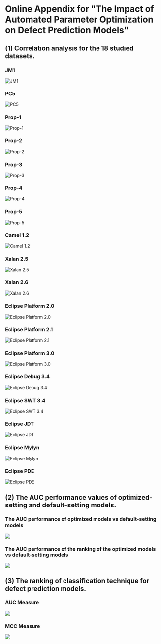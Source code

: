 # Online Appendix for "The Impact of Automated Parameter Optimization on Defect Prediction Models"

## (1) Correlation analysis for the 18 studied datasets.

### JM1
![JM1](figures/correlation/JM1_varclus.png)

### PC5
![PC5](figures/correlation/PC5_varclus.png)

### Prop-1
![Prop-1](figures/correlation/prop-1_varclus.png)

### Prop-2
![Prop-2](figures/correlation/prop-2_varclus.png)

### Prop-3
![Prop-3](figures/correlation/prop-3_varclus.png)

### Prop-4
![Prop-4](figures/correlation/prop-4_varclus.png)

### Prop-5
![Prop-5](figures/correlation/prop-5_varclus.png)

### Camel 1.2
![Camel 1.2](figures/correlation/camel-1.2_varclus.png)

### Xalan 2.5
![Xalan 2.5](figures/correlation/xalan-2.5_varclus.png)

### Xalan 2.6
![Xalan 2.6](figures/correlation/xalan-2.6_varclus.png)

### Eclipse Platform 2.0
![Eclipse Platform 2.0](figures/correlation/eclipse-2.0_varclus.png)

### Eclipse Platform 2.1
![Eclipse Platform 2.1](figures/correlation/eclipse-2.1_varclus.png)

### Eclipse Platform 3.0
![Eclipse Platform 3.0](figures/correlation/eclipse-3.0_varclus.png)

### Eclipse Debug 3.4
![Eclipse Debug 3.4](figures/correlation/eclipse34_debug_varclus.png)

### Eclipse SWT 3.4
![Eclipse SWT 3.4](figures/correlation/eclipse34_swt_varclus.png)

### Eclipse JDT
![Eclipse JDT](figures/correlation/jdt_varclus.png)

### Eclipse Mylyn
![Eclipse Mylyn](figures/correlation/mylyn_varclus.png)

### Eclipse PDE
![Eclipse PDE](figures/correlation/pde_varclus.png)

## (2) The AUC performance values of optimized-setting and default-setting models.

### The AUC performance of optimized models vs default-setting models
![](figures/heatmaps/Heatmap-AUC-OptimizeVSDefault.png)

### The AUC performance of the ranking of the optimized models vs default-setting models
![](figures/heatmaps/Heatmap-AUC-Ranking.png)

## (3) The ranking of classification technique for defect prediction models.

### AUC Measure
![](figures/ranking/average-ranking-AUC.png)

### MCC Measure
![](figures/ranking/average-ranking-MCC.png)
